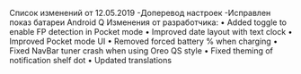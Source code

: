 



Список изменений от 12.05.2019
-Доперевод настроек
-Исправлен показ батареи Android Q
Изменения от разработчика:
• Added toggle to enable FP detection in Pocket mode
• Improved date layout with text clock
• Improved Pocket mode UI
• Removed forced battery % when charging
• Fixed NavBar tuner crash when using Oreo QS style
• Fixed theming of notification shelf dot
• Updated translations

